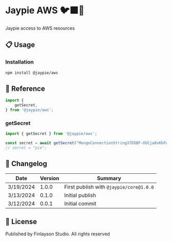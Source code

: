 # Jaypie AWS 🐦‍⬛🐒

Jaypie access to AWS resources

## 📋 Usage

### Installation

```bash
npm install @jaypie/aws
```

## 📖 Reference

```javascript
import { 
    getSecret,
} from '@jaypie/aws';
```

### getSecret

```javascript
import { getSecret } from '@jaypie/aws';

const secret = await getSecret("MongoConnectionString37D5BF-XUCja0vKbFwa");
// secret = "pie";
```

## 📝 Changelog

| Date       | Version | Summary        |
| ---------- | ------- | -------------- |
|  3/19/2024 |   1.0.0 | First publish with `@jaypie/core@1.0.0` |
|  3/13/2024 |   0.1.0 | Initial publish |
|  3/12/2024 |   0.0.1 | Initial commit |

## 📜 License

Published by Finlayson Studio. All rights reserved
